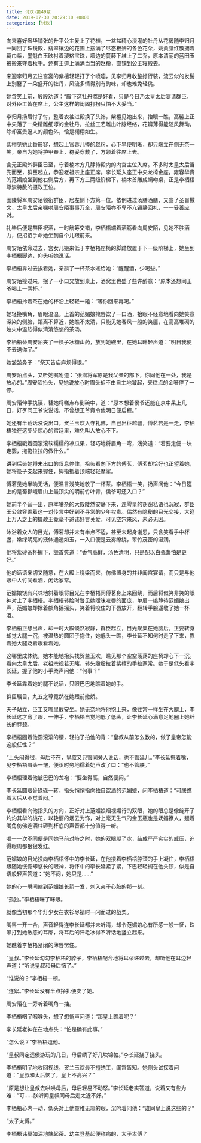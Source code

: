 ```yaml
---
title: 讨欢-第49章
date: 2019-07-30 20:29:10 +0800
categories: [讨欢]
---
```


向来喜好奢华铺张的升平公主爱上了花植，一盆盆精心浇灌的牡丹从花房随李归月一同回了珠镜殿，翡翠镶边的花圃上摆满了尽态极妍的各色花朵，姚黄脂红簇拥着葛巾紫，墨魁白玉映衬着璎珞宝珠，墙边的蔓藤下堆上了二乔，原本清丽的蓝田玉被搬来守着秋千。还有主道上满满当当的赵粉，直铺到公主寝殿去。

来迎李归月去往宫宴的紫檀轻轻打了个喷嚏，见李归月收整好行装，流云似的发髻上别簪了一朵盛开的牡丹，风流多情得别有韵味，却也难免轻佻。

她含笑上前，殷殷劝道：“殿下这牡丹煞是好看，只是今日乃太皇太后宴请群臣，对外臣工皆在席上，公主这样的闺阁打扮只怕不大妥当。”

李归月扬眉忖了忖，整着衣袖进殿换了头饰，紫檀见她出来，抬眼一瞧，高髻上正中央落了一朵精雕细琢的金牡丹，拉丝工艺雕出叶脉经络，花瓣薄得能随风舞动，除却富贵逼人的颜色外，恰是栩栩如生。

紫檀见她此番形容，想起上官蓉儿捧的赵粉，心下早便明晰，却只端立在侧无奈一笑，亲自为她将护甲奉上，稳妥穿戴了，方领着往席上去。

含元正殿外群臣已至，守着楠木方几静待殿内的内宫主位入席。不多时太皇太后当先而至，群臣起立，恭迎老祖宗上座正席。李长延入座正中央龙椅金座，雍容华贵的范媚娘坐到他右侧后方，再下方三两级阶梯下，楠木首雕成螭吻桌，正是李栖梧尊崇特赦的摄政王位。

固陵将军周安陌领衔群臣，居左侧下方第一位。依例进过汤膳酒膳，又宣了圣旨檄文，太皇太后亲嘱咐周安陌事事万全，周安陌亦不卑不亢镇静回礼，一一妥善应对。

礼毕后便是群臣祝酒，一时觥筹交错，李栖梧端着酒觞看向周安陌，见她不胜酒力，便招招手命她坐到自个儿跟前来。

周安陌依命过去，宫女儿搬来低于李栖梧座椅的脚踏放置于下一级阶梯上，她坐到李栖梧脚边，仰头听她说话。

李栖梧靠过去挨着她，亲斟了一杯茶水递给她：“醒醒酒，少喝些。”

周安陌接过来，抿了一小口又放到桌上，酒窝里也盛了些许醉意：“原本还想同王爷喝上一两杯。”

李栖梧拎着茶在她的杯沿上轻轻一磕：“等你回来再喝。”

她轻挽嘴角，眉眼温温。上首的范媚娘掩唇饮了一口酒，抬眼不经意地看向她笑意深染的侧脸，距离不算近，她瞧不太清，只能见她春风一般的笑靥，在高高堆砌的烛火中温软得似清清悠悠的茶汤。

李栖梧替周安陌夹了一筷子冰糖山药，放到她碗里，在她耳畔轻声道：“明日我便不去送你了。”

她皱皱鼻子：“祭天告庙麻烦得很。”

周安陌点头，又听她嘱咐道：“张潜将军原是我父亲的部下，你同他在一处，我是放心的。”周安陌抬头，见她说放心时眉头却不由自主地皱起，夹糕点的金箸停了一停。

周安陌伸手执筷，替她将糕点布到碗中，道：“原本想着侯爷还能在京中呆上几日，好歹同王爷说说话，不曾想王爷竟令他明日便启程。”

她还有半截话没说出口。贺兰玉欢入寺礼佛，自己出征越疆，傅茗若是一走，李栖梧独在这步步惊心的宫廷里，难免叫人放心不下。

李栖梧戳着圆滚滚软糯糯的凉瓜果，轻巧地将眉角一弯，浅笑道：“若要走便一块走罢，拖拖拉拉的做什么。”

讲到后头她将未出口的叹息停住，抬头看向下方的傅茗，傅茗却恰好也正望着她，她将筷子支起来握住，拇指抵着顶端轻轻摩挲。

傅茗见她半晌无话，便温言浅笑地敬了一杯茶。李栖梧一笑，扬声问他：“今日筵上的是蜀郡峨眉山上最顶尖的明前竹叶青，侯爷可还入口？”

她前半个音一出，原本嘈杂的大殿陡然安静下来，连零星的窃窃私语也沉寂，群臣王公敛容瞧着这一对传言中好到不寻常的少年权贵。偶然有隐秘的目光交接，大筵上万人之上的摄政王竟毫不避讳好言关爱，可见空穴来风，未必无因。

沐浴着众人的目光，傅茗却并未有半点不适，甚至未起身谢恩，只含笑看手中杯盏，嫩绿明亮的液体通透如玉，一入口便是云雾缭绕，翠竹茂密的湿润。

他将紫砂茶杯搁下，颔首笑道：“香气高鲜，汤色清明，只是配以白瓷盏怕是更好。”

他的话语亲切又随意，在大殿上绕梁而来，仿佛置身的并非阖宫宴请，而只是与他眼中人竹间煮酒，闲话家常。

范媚娘饶有兴味地斜着眼将目光在李栖梧同傅茗身上来回绕，而后将似笑非笑的眼神对上了李栖梧。李栖梧转脸时瞥见她暧昧咬唇的面庞，单眉一挑静待范媚娘出声，范媚娘却撑着额角摇摇头，笑着将咬住的下唇放开，翻转手腕遥敬了她一杯酒。

李栖梧正想出声，却一时大殿倏然寂静，群臣起立，目光聚集在她脑后。正要转身却觉大腿一沉，被温热的圆团子抱住，她低头一瞧，李长延不知何时走了下来，靠着她大腿眨着眼看着她。

这哪里成体统，她本能地抬头找贺兰玉欢，瞧见那个空空荡荡的座椅却心下一沉。看向太皇太后，老祖宗视若无睹，转头殷殷拉着紫檀的手拉家常。她于是低头看李长延，握了他的小手柔声问他：“何事？”

李长延靠着她的腿不说话，只眼巴巴地瞧着她的手。

群臣瞩目，九五之尊竟然在她跟前撒娇。

天子站立，臣工又哪里敢安坐。她无奈地将他抱上来，像往常一样坐在大腿上，李长延这才弯了眼，一伸手，李栖梧自觉地低了低头，让李长延心满意足地圈上她纤长的脖颈。

李栖梧圈着他圆滚滚的腰，轻拍了拍他的背：“皇叔从前怎么教的，做了皇帝怎能这般任性？”

“上头闷得很，母后不在，皇叔又只管同旁人说话，也不管延儿。”李长延撅着嘴，见李栖梧眉头一皱，便识时务地糯着奶声改了口：“也不管朕。”

李栖梧理着他皱巴巴的龙袍：“要坐得高，自然便闷。”

李长延圆眼骨碌碌一转，指头悄悄指向独自饮酒的范媚娘，问李栖梧道：“可朕瞧着太后从不觉着闷。”

李栖梧看向他指头的方向，正好对上范媚娘烟视媚行的双眼，她的眼总是像绽开了灼灼其华的桃花，以艳丽的烟云为饰，对上毫无生气的金玉瓶也是妩媚撩人，翘着嘴角仿佛连酒柱砸到杯底的声音都十分值得一听。

唯一一次不同便是同她马前对峙之时，她的双眼凝了冰，结成严严实实的威压，迫得眼周都狠狠发红。

范媚娘的目光投向李栖梧怀中的李长延，在他搂着李栖梧脖颈的手上凝住，李栖梧跟随她恍惚却悠长的眼神，将怀中的李长延紧了紧，下巴轻轻搁在他头顶，似是自语般轻声答道：“她不闷，她只是……”

她的心一瞬间缩到范媚娘长箭一发，刺入亲子心脏的那一刻。

“孤独。”李栖梧眯了眯眼。

就像当初那个华灯少女在衣衫尽褪时一闪而过的战栗。

嘴唇一开一合，声音轻得连李长延都并未听清，却令范媚娘心有所感一般一怔，珠翠打到她敏感的耳廓，将耳后的汗毛冰得不听话地竖立起来。

她瞧着李栖梧紧闭的薄唇愣住。

“皇叔。”李长延勾勾李栖梧的脖子，李栖梧配合地将耳朵递过去，却听他在耳边轻声道：“听说皇叔和母后恼了。”

“谁说的？”李栖梧一顿。

“连絮。”李长延没有半点挣扎便卖了她。

周安陌在一旁听着嘴角一抽。

李栖梧咽了咽喉头，想了想悄声问道：“那皇上瞧着呢？”

李长延老神在在地点头：“怕是确有此事。”

“怎么说？”李栖梧逗他。

“皇叔同定远侯游玩的几日，母后绣了好几块锦帕。”李长延挠了挠头。

李栖梧明了地收回视线，贺兰玉欢最不擅绣工，阖宫皆知。她侧头试探着问道：“皇叔和太后恼了，皇上不高兴？”

“原是想让皇叔去哄哄母后，母后轻易不动怒。”李长延老实答道，说着又有些为难：“可……朕听闻皇叔同母后走太近不好。”

李栖梧心内一动，低头对上他童稚无邪的眼，沉吟着问他：“谁同皇上说这些的？”

“太子太傅。”

李栖梧讳莫如深地端起茶。幼主登基起便称病的，太子太傅？

